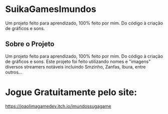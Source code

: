 # SuikaGamesImundos

Um projeto feito para aprendizado, 100% feito por mim. Do código à criação de gráficos e sons.

## Sobre o Projeto

Um projeto feito para aprendizado, 100% feito por mim. Do código à criação de gráficos e sons. Este projeto foi feito utilizando nomes e "imagens" diversos streamers notáveis incluindo Smzinho, Zanfas, Ibura, entre outros...

# Jogue Gratuitamente pelo site:
https://joaolimagamedev.itch.io/imundossugagame
